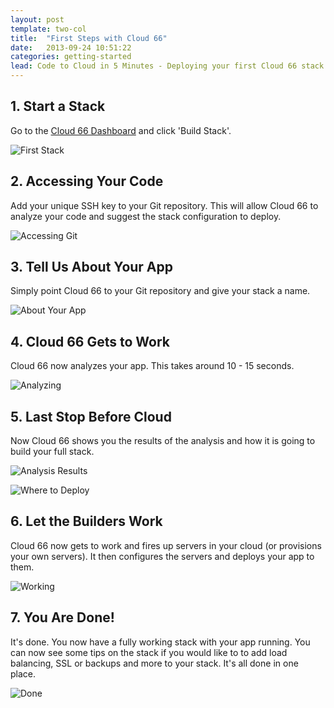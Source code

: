 ```yaml
---
layout: post
template: two-col
title:  "First Steps with Cloud 66"
date:   2013-09-24 10:51:22
categories: getting-started
lead: Code to Cloud in 5 Minutes - Deploying your first Cloud 66 stack
---
```



## 1. Start a Stack
Go to the <a href="https://www.cloud66.com/dashboard" target="_blank">Cloud 66 Dashboard</a> and click 'Build Stack'.

![First Stack](http://cdn.cloud66.com.s3.amazonaws.com/images/help/first_stack.png)

## 2. Accessing Your Code
Add your unique SSH key to your Git repository. This will allow Cloud 66 to analyze your code and suggest the stack configuration to deploy.

![Accessing Git](http://cdn.cloud66.com.s3.amazonaws.com/images/help/accessing_git.png)

## 3. Tell Us About Your App
Simply point Cloud 66 to your Git repository and give your stack a name.

![About Your App](http://cdn.cloud66.com.s3.amazonaws.com/images/help/app_info.png)

## 4. Cloud 66 Gets to Work
Cloud 66 now analyzes your app. This takes around 10 - 15 seconds.

![Analyzing](http://cdn.cloud66.com.s3.amazonaws.com/images/help/analyzing_your_app.png)

## 5. Last Stop Before Cloud
Now Cloud 66 shows you the results of the analysis and how it is going to build your full stack.

![Analysis Results](http://cdn.cloud66.com.s3.amazonaws.com/images/help/analysis_results.png)

![Where to Deploy](http://cdn.cloud66.com.s3.amazonaws.com/images/help/where_to_deploy.png)

## 6. Let the Builders Work
Cloud 66 now gets to work and fires up servers in your cloud (or provisions your own servers). It then configures the servers and deploys your app to them.

![Working](http://cdn.cloud66.com.s3.amazonaws.com/images/help/building_app.png)

## 7. You Are Done!
It's done. You now have a fully working stack with your app running. You can now see some tips on the stack if you would like to to add load balancing, SSL or backups and more to your stack. It's all done in one place.

![Done](http://cdn.cloud66.com.s3.amazonaws.com/images/help/app_done.png)